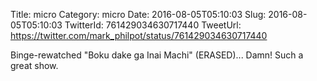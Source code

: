 Title: micro
Category: micro
Date: 2016-08-05T05:10:03
Slug: 2016-08-05T05:10:03
TwitterId: 761429034630717440
TweetUrl: https://twitter.com/mark_philpot/status/761429034630717440

Binge-rewatched "Boku dake ga Inai Machi" (ERASED)... Damn! Such a great show.